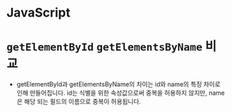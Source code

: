 # JavaScript

# `getElementById` `getElementsByName` 비교

- getElementById과 getElementsByName의 차이는 id와 name의 특징 차이로 인해 만들어집니다. id는 식별을 위한 속성값으로써 중복을 허용하지 않지만, name은 해당 되는 필드의 이름으로 중복이 허용됩니다.
